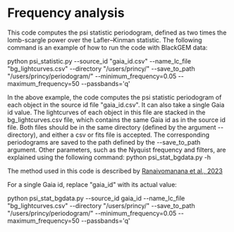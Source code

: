 # Frequency analysis

This code computes the psi statistic periodogram, defined as two times the lomb-scargle power over the Lafler–Kinman statistic.
The following command is an example of how to run the code with BlackGEM data:

python psi_statistic.py --source_id "gaia_id.csv" --name_lc_file "bg_lightcurves.csv" --directory "/users/princy/" --save_to_path "/users/princy/periodogram/" --minimum_frequency=0.05 --maximum_frequency=50 --passbands='q' 

In the above example, the code computes the psi statistic periodogram of each object in the source id file "gaia_id.csv". It can also take a single Gaia id value. The lightcurves of each object in this file are stacked in the bg_lightcurves.csv file, which contains the same Gaia id as in the source id file. Both files should be in the same directory (defined by the argument --directory), and either a csv or fits file is accepted. The corresponding periodograms are saved to the path defined by the --save_to_path argument. Other parameters, such as the Nyquist frequency and filters, are explained using the following command: python psi_stat_bgdata.py -h

The method used in this code is described by [Ranaivomanana et al., 2023](https://doi.org/10.1051/0004-6361/202245560)


For a single Gaia id, replace "gaia_id" with its actual value:


python psi_stat_bgdata.py --source_id gaia_id --name_lc_file "bg_lightcurves.csv" --directory "/users/princy/" --save_to_path "/users/princy/periodogram/" --minimum_frequency=0.05 --maximum_frequency=50 --passbands='q' 
